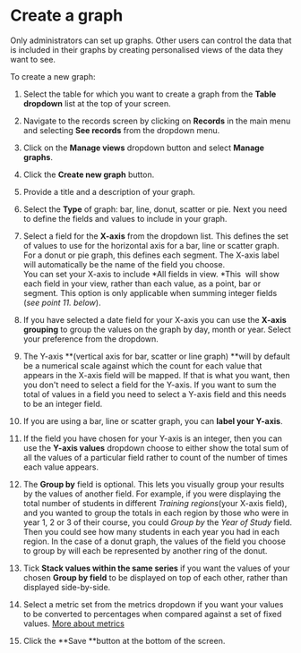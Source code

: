 

# Create a graph

Only administrators can set up graphs. Other users can control the data that is included in their graphs by creating personalised views of the data they want to see.&nbsp;

To create a new graph:

1. Select the table for which you want to create a graph from the&nbsp;**Table dropdown** list at the top of your screen.

2. Navigate to the records screen by clicking on **Records** in the main menu and selecting **See records**&nbsp;from the dropdown menu.&nbsp;

3. Click on the&nbsp;**Manage views**&nbsp;dropdown button and select&nbsp;**Manage graphs**.
4. Click the&nbsp;**Create new graph** button.
5. Provide a title and a description of your graph.
6. Select the **Type** of graph: bar, line, donut, scatter or pie. Next you need to define the fields and values to include in your graph.
7. Select a field for the **X-axis**&nbsp;from the dropdown list. This defines the set of values to use for the horizontal axis for a bar, line or scatter graph. For a donut or pie graph, this defines each segment. The X-axis label will automatically be the name of the field you choose.&nbsp;
   <br>You can set your X-axis to include *All fields in view.&nbsp;*This &nbsp;will show each field in your view, rather than each value, as a point, bar or segment. This option is only applicable when summing integer fields (*see point 11. below*).
8. If you have selected a date field for your X-axis you can use the **X-axis grouping** to group the values on the graph by day, month or year. Select your preference from the dropdown.
9. The Y-axis **(vertical axis for bar, scatter or line graph)&nbsp;**will by default be a numerical scale against which the count for each value that appears in the X-axis field will be mapped. If that is what you want, then you don't need to select a field for the Y-axis. If you want to sum the total of values in a field you need to select a Y-axis field and this needs to be an integer field.&nbsp;
10. If you are using a bar, line or scatter graph, you can **label your Y-axis**.
11. If the field you have chosen for your Y-axis is an integer, then you can use the **Y-axis values** dropdown choose to either show the total sum of all the values of a particular field rather to count of the number of times each value appears.
12. The **Group by** field is optional. This lets you visually group your results by the values of another field. For example, if you were displaying the total number of students in different *Training regions*(your X-axis field), and you wanted to group the totals in each region by those who were in year 1, 2 or 3 of their course, you could *Group by* the *Year of Study* field. Then you could see how many students in each year you had in each region. In the case of a donut graph, the values of the field you choose to group by will each be represented by another ring of the donut.&nbsp;
13. Tick **Stack values within the same series** if you want the values of your chosen **Group by field**&nbsp;to be displayed on top of each other, rather than displayed side-by-side.
14. Select a metric set from the metrics dropdown if you want your values to be converted to percentages when compared against a set of fixed values. <u>More about metrics</u>
15. Click the **Save&nbsp;**button at the bottom of the screen.